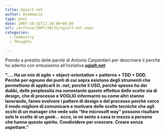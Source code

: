 ```yaml
---
title: Ugialt.net
author: mtammacco
type: post
date: 2007-10-31T12:36:00+00:00
url: /archive/2007/10/31/ugialt-net.aspx
categories:
  - Community
  - Thoughts

---
```

Prendo a prestito delle parole di Antonio Carpentieri per descrivere il perchè ho aderito con entusiasmo all&#8217;iniziativa **[ugialt.net][1]**:

**&#8220;&#8230;..Ha un mix di agile + object-orientation + patterns + TDD + DDD. Perchè per ognuno dei punti di cui sopra esistono degli strumenti che permettono di applicarli in .net, perchè li USO, perchè spesso ho dei dubbi, delle perplessità ma nonostante queste effettuo delle scelte sia di design, che di processo e VOGLIO informarmi su come altri stanno lavorando, fanno evolvere i pattern di design o del processo perchè cerco il modo migliore di comunicare e motivare delle scelte tecniche che agli occhi di un manager che vede solo &#8220;the microsoft way&#8221; possono risultare solo le scelte di un geek&#8230; ecco, io mi sento a casa in mezzo a persone che hanno questo spirito. Condividere per crescere. Creare senza aspettare.&#8221;**

 [1]: http://ugialt.net